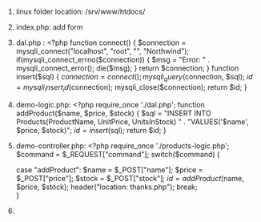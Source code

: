 1. linux folder location:
/srv/www/htdocs/

2. index.php:
add form

3. dal.php : <?php
function connect() {
    $connection = mysqli_connect("localhost", "root", "", "Northwind");
    if(mysqli_connect_errno($connection)) {
        $msg = "Error: " . mysqli_connect_error();
        die($msg);
    }
    return $connection;
}
function insert($sql) {
    $connection = connect();
    mysqli_query($connection, $sql);
    $id = mysqli_insert_id($connection);
    mysqli_close($connection);
    return $id;
}

4. demo-logic.php:  <?php
require_once './dal.php'; 
function addProduct($name, $price, $stock) {
 $sql = "INSERT INTO Products(ProductName, UnitPrice, UnitsInStock) " .
          "VALUES('$name', $price, $stock)";
    $id = insert($sql);
    return $id;
}

5. demo-controller.php: <?php
require_once './products-logic.php'; 
$command = $_REQUEST["command"]; 
switch($command) { 

    case "addProduct":
        $name = $_POST["name"];
        $price = $_POST["price"];
        $stock = $_POST["stock"];
        $id = addProduct($name, $price, $stock);
        header("location: thanks.php");
        break;   
}

6. 
